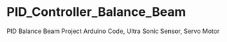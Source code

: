 # PID_Controller_Balance_Beam
PID Balance Beam Project Arduino Code, Ultra Sonic Sensor, Servo Motor
